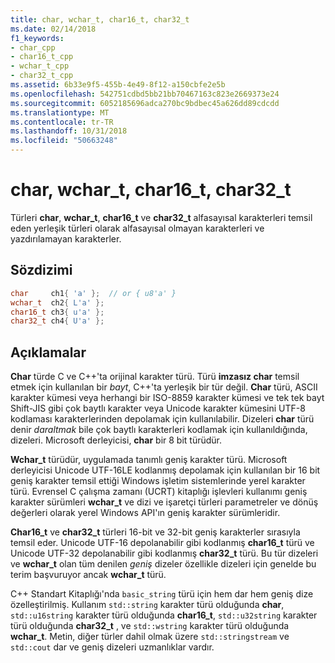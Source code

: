 ```yaml
---
title: char, wchar_t, char16_t, char32_t
ms.date: 02/14/2018
f1_keywords:
- char_cpp
- char16_t_cpp
- wchar_t_cpp
- char32_t_cpp
ms.assetid: 6b33e9f5-455b-4e49-8f12-a150cbfe2e5b
ms.openlocfilehash: 542751cdbd5bb21bb70467163c823e2669373e24
ms.sourcegitcommit: 6052185696adca270bc9bdbec45a626dd89cdcdd
ms.translationtype: MT
ms.contentlocale: tr-TR
ms.lasthandoff: 10/31/2018
ms.locfileid: "50663248"
---
```

# <a name="char-wchart-char16t-char32t"></a>char, wchar_t, char16_t, char32_t

Türleri **char**, **wchar_t**, **char16_t** ve **char32_t** alfasayısal karakterleri temsil eden yerleşik türleri olarak alfasayısal olmayan karakterleri ve yazdırılamayan karakterler.

## <a name="syntax"></a>Sözdizimi

```cpp
char     ch1{ 'a' };  // or { u8'a' }
wchar_t  ch2{ L'a' };
char16_t ch3{ u'a' };
char32_t ch4{ U'a' };
```

## <a name="remarks"></a>Açıklamalar

**Char** türde C ve C++'ta orijinal karakter türü. Türü **imzasız char** temsil etmek için kullanılan bir *bayt*, C++'ta yerleşik bir tür değil. **Char** türü, ASCII karakter kümesi veya herhangi bir ISO-8859 karakter kümesi ve tek tek bayt Shift-JIS gibi çok baytlı karakter veya Unicode karakter kümesini UTF-8 kodlaması karakterlerinden depolamak için kullanılabilir. Dizeleri **char** türü denir *daraltmak* bile çok baytlı karakterleri kodlamak için kullanıldığında, dizeleri. Microsoft derleyicisi, **char** bir 8 bit türüdür.

**Wchar_t** türüdür, uygulamada tanımlı geniş karakter türü. Microsoft derleyicisi Unicode UTF-16LE kodlanmış depolamak için kullanılan bir 16 bit geniş karakter temsil ettiği Windows işletim sistemlerinde yerel karakter türü. Evrensel C çalışma zamanı (UCRT) kitaplığı işlevleri kullanımı geniş karakter sürümleri **wchar_t** ve dizi ve işaretçi türleri parametreler ve dönüş değerleri olarak yerel Windows API'ın geniş karakter sürümleridir.

**Char16_t** ve **char32_t** türleri 16-bit ve 32-bit geniş karakterler sırasıyla temsil eder. Unicode UTF-16 depolanabilir gibi kodlanmış **char16_t** türü ve Unicode UTF-32 depolanabilir gibi kodlanmış **char32_t** türü. Bu tür dizeleri ve **wchar_t** olan tüm denilen *geniş* dizeler özellikle dizeleri için genelde bu terim başvuruyor ancak **wchar_t** türü.

C++ Standart Kitaplığı'nda `basic_string` türü için hem dar hem geniş dize özelleştirilmiş. Kullanım `std::string` karakter türü olduğunda **char**, `std::u16string` karakter türü olduğunda **char16_t**, `std::u32string` karakter türü olduğunda **char32_t** , ve `std::wstring` karakter türü olduğunda **wchar_t**. Metin, diğer türler dahil olmak üzere `std::stringstream` ve `std::cout` dar ve geniş dizeleri uzmanlıklar vardır.